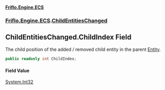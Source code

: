 #### [Friflo.Engine.ECS](index.md 'index')
### [Friflo.Engine.ECS](Friflo.Engine.ECS.md 'Friflo.Engine.ECS').[ChildEntitiesChanged](ChildEntitiesChanged.md 'Friflo.Engine.ECS.ChildEntitiesChanged')

## ChildEntitiesChanged.ChildIndex Field

The child position of the added / removed child entity in the parent [Entity](ChildEntitiesChanged.Entity.md 'Friflo.Engine.ECS.ChildEntitiesChanged.Entity').

```csharp
public readonly int ChildIndex;
```

#### Field Value
[System.Int32](https://docs.microsoft.com/en-us/dotnet/api/System.Int32 'System.Int32')